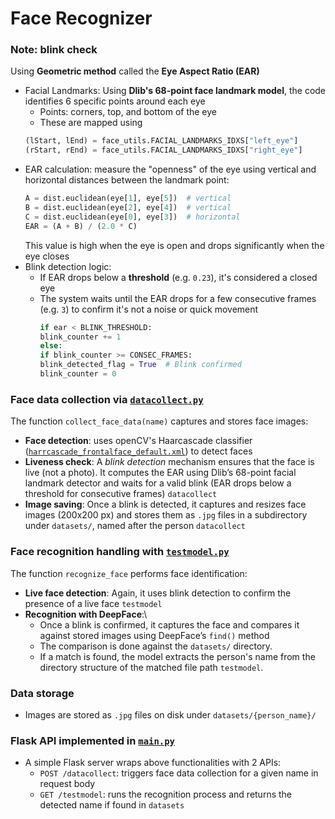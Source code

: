 # Face Recognizer

### Note: blink check
Using **Geometric method** called the **Eye Aspect Ratio (EAR)**
- Facial Landmarks: Using **Dlib's 68-point face landmark model**, the code identifies 6 specific points around each eye
    - Points: corners, top, and bottom of the eye
    - These are mapped using
    ```python
    (lStart, lEnd) = face_utils.FACIAL_LANDMARKS_IDXS["left_eye"]
    (rStart, rEnd) = face_utils.FACIAL_LANDMARKS_IDXS["right_eye"]
    ```
- EAR calculation: measure the "openness" of the eye using vertical and horizontal distances
between the landmark point:
    ```python
    A = dist.euclidean(eye[1], eye[5])  # vertical
    B = dist.euclidean(eye[2], eye[4])  # vertical
    C = dist.euclidean(eye[0], eye[3])  # horizontal
    EAR = (A + B) / (2.0 * C)
    ```
  This value is high when the eye is open and drops significantly when the eye closes
- Blink detection logic:
  - If EAR drops below a **threshold** (e.g. `0.23`), it's considered a closed eye
  - The system waits until the EAR drops for a few consecutive frames (e.g. `3`) to confirm
it's not a noise or quick movement
    ```python
    if ear < BLINK_THRESHOLD:
    blink_counter += 1
    else:
    if blink_counter >= CONSEC_FRAMES:
    blink_detected_flag = True  # Blink confirmed
    blink_counter = 0
    ```

### Face data collection via [`datacollect.py`](datacollect.py)

The function `collect_face_data(name)` captures and stores face images:
- **Face detection**: uses openCV's Haarcascade classifier ([`harrcascade_frontalface_default.xml`](harrcascade_frontalface_default.xml)) to detect faces
- **Liveness check**: A _blink detection_ mechanism ensures that the face is live (not a photo).
It computes the EAR using Dlib’s 68-point facial landmark detector and waits for a valid blink (EAR drops below a threshold for consecutive frames) `datacollect`
- **Image saving**: Once a blink is detected, it captures and resizes face images (200x200 px) and stores them as `.jpg` files in a subdirectory under `datasets/`, named after the person `datacollect`

### Face recognition handling with [`testmodel.py`](testmodel.py)
The function `recognize_face` performs face identification:
- **Live face detection**: Again, it uses blink detection to confirm the presence of a live face `testmodel`
- **Recognition with DeepFace**:\
  - Once a blink is confirmed, it captures the face and compares it against stored images using DeepFace’s `find()` method
  - The comparison is done against the `datasets/` directory.
  - If a match is found, the model extracts the person's name from the directory structure of the matched file path `testmodel`.

### Data storage

- Images are stored as `.jpg` files on disk under `datasets/{person_name}/`

### Flask API implemented in [`main.py`](main.py)

- A simple Flask server wraps above functionalities with 2 APIs:
  - `POST /datacollect`: triggers face data collection for a given name in request body
  - `GET /testmodel`: runs the recognition process and returns the detected name if found in `datasets`

